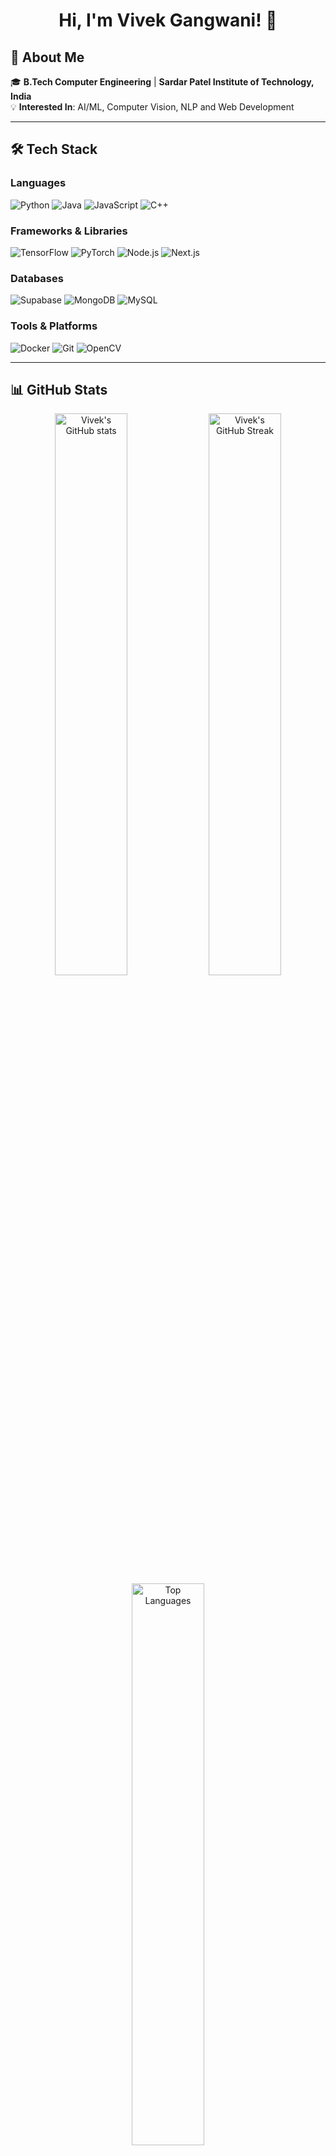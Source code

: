 <h1 align="center">Hi, I'm Vivek Gangwani! 👋</h1>



## 🚀 About Me

🎓 **B.Tech Computer Engineering** | **Sardar Patel Institute of Technology, India**  
💡 **Interested In**: AI/ML, Computer Vision, NLP and Web Development  

---

## 🛠️ Tech Stack

### Languages
![Python](https://img.shields.io/badge/Python-3776AB?style=for-the-badge&logo=python&logoColor=white)
![Java](https://img.shields.io/badge/Java-ED8B00?style=for-the-badge&logo=java&logoColor=white)
![JavaScript](https://img.shields.io/badge/JavaScript-F7DF1E?style=for-the-badge&logo=javascript&logoColor=black)
![C++](https://img.shields.io/badge/C++-00599C?style=for-the-badge&logo=cplusplus&logoColor=white)

### Frameworks & Libraries
![TensorFlow](https://img.shields.io/badge/TensorFlow-FF6F00?style=for-the-badge&logo=tensorflow&logoColor=white)
![PyTorch](https://img.shields.io/badge/PyTorch-EE4C2C?style=for-the-badge&logo=pytorch&logoColor=white)
![Node.js](https://img.shields.io/badge/Node.js-339933?style=for-the-badge&logo=nodedotjs&logoColor=white)
![Next.js](https://img.shields.io/badge/Next.js-000000?style=for-the-badge&logo=nextdotjs&logoColor=white)

### Databases
![Supabase](https://img.shields.io/badge/Supabase-3FCF8E?style=for-the-badge&logo=supabase&logoColor=white)
![MongoDB](https://img.shields.io/badge/MongoDB-47A248?style=for-the-badge&logo=mongodb&logoColor=white)
![MySQL](https://img.shields.io/badge/MySQL-4479A1?style=for-the-badge&logo=mysql&logoColor=white)

### Tools & Platforms
![Docker](https://img.shields.io/badge/Docker-2496ED?style=for-the-badge&logo=docker&logoColor=white)
![Git](https://img.shields.io/badge/Git-F05032?style=for-the-badge&logo=git&logoColor=white)
![OpenCV](https://img.shields.io/badge/OpenCV-5C3EE8?style=for-the-badge&logo=opencv&logoColor=white)


---

## 📊 GitHub Stats

<p align="center">
    <img src="https://github-readme-stats.vercel.app/api?username=Vivvek09&show_icons=true&theme=radical" alt="Vivek's GitHub stats" width="48%"/>
    <img src="https://github-readme-streak-stats.herokuapp.com/?user=Vivvek09&theme=radical" alt="Vivek's GitHub Streak" width="48%"/>
    <img src="https://github-readme-stats.vercel.app/api/top-langs/?username=Vivvek09&layout=compact&theme=radical" alt="Top Languages" width="48%"/>
</p>
<p align="center">
    <img src="https://komarev.com/ghpvc/?username=Vivvek09&color=blue&style=flat-square" alt="Profile Views" />
</p>

---



## ✨ Highlighted Skills

- **Artificial Intelligence**: Deep Learning, GANs, NLP, Reinforcement Learning.
- **Frontend Development**: React.js, Next.js, Shadcn, Chakra UI, Material UI.
- **Backend Development**: Node.js, Nest.js, RESTful APIs, GraphQL.
- **Computer Vision**: OpenCV.
- **Cloud Platforms**: AWS, Docker

---

## 📫 How to Reach Me

<p align="center">
    <a href="https://www.linkedin.com/in/vivek-gangwani-8a434b25b/"><img src="https://img.shields.io/badge/LinkedIn-0A66C2?style=for-the-badge&logo=linkedin&logoColor=white" /></a>
    <a href="mailto:vivekagangwani@gmail.com"><img src="https://img.shields.io/badge/Email-D14836?style=for-the-badge&logo=gmail&logoColor=white" /></a>
</p>

---



## 🤝 Let's Collaborate!

I'm always open to new opportunities, collaborations, and discussions about tech, AI, and beyond. Feel free to drop me a message if you have an idea or just want to chat about the latest in AI!

---

<p align="center">
    <img src="https://img.shields.io/github/followers/Vivvek09?style=social" alt="GitHub Followers" />
    <img src="https://img.shields.io/github/stars/Vivvek09?style=social" alt="GitHub Stars" />
</p>


<!---
Vivvek09/Vivvek09 is a ✨ special ✨ repository because its `README.md` (this file) appears on your GitHub profile.
You can click the Preview link to take a look at your changes.
--->
